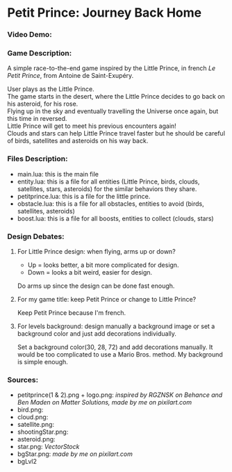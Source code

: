# Petit Prince: Journey Back Home

### Video Demo: <url>

### Game Description:

A simple race-to-the-end game inspired by the Little Prince, in french *Le Petit Prince*, from Antoine de Saint-Exupéry.

User plays as the Little Prince. <br>
The game starts in the desert, where the Little Prince decides to go back on his asteroid, for his rose. <br>
Flying up in the sky and eventually travelling the Universe once again, but this time in reversed. <br>
Little Prince will get to meet his previous encounters again! <br>
Clouds and stars can help Little Prince travel faster but he should be careful of birds, satellites and asteroids on his way back.

### Files Description:
- main.lua: this is the main file
- entity.lua: this is a file for all entities (Little Prince, birds, clouds, satellites, stars, asteroids)  for the similar behaviors they share.
- petitprince.lua: this is a file for the little prince.
- obstacle.lua: this is a file for all obstacles, entities to avoid (birds, satellites, asteroids)
- boost.lua: this is a file for all boosts, entities to collect (clouds, stars)

### Design Debates:
1. For Little Prince design: when flying, arms up or down?
   - Up = looks better, a bit more complicated for design.
   - Down = looks a bit weird, easier for design.
   
   Do arms up since the design can be done fast enough.
2. For my game title: keep Petit Prince or change to Little Prince?

   Keep Petit Prince because I'm french.
3. For levels background: design manually a background image or set a background color and just add decorations individually.

    Set a background color(30, 28, 72) and add decorations manually.
    It would be too complicated to use a Mario Bros. method.
    My background is simple enough. 

### Sources:
- petitprince(1 & 2).png + logo.png: *inspired by RGZNSK on Behance and Ben Maden on Matter Solutions, made by me on pixilart.com*
- bird.png:
- cloud.png:
- satellite.png:
- shootingStar.png:
- asteroid.png:
- star.png: *VectorStock*
- bgStar.png: *made by me on pixilart.com*
- bgLvl2